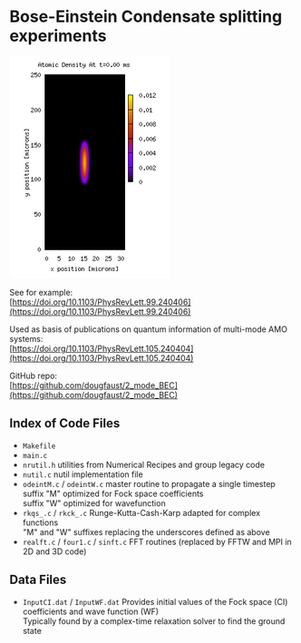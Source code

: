 # Bose-Einstein Condensate splitting experiments    

![](https://github.com/dougfaust/2_mode_BEC/blob/gh-pages/images/Num_Density.gif)

See for example:    
[https://doi.org/10.1103/PhysRevLett.99.240406](https://doi.org/10.1103/PhysRevLett.99.240406)    

Used as basis of publications on quantum information of multi-mode AMO systems:    
[https://doi.org/10.1103/PhysRevLett.105.240404](https://doi.org/10.1103/PhysRevLett.105.240404)    

GitHub repo:   
[https://github.com/dougfaust/2_mode_BEC](https://github.com/dougfaust/2_mode_BEC)    

## Index of Code Files
* ``Makefile``
* ``main.c``
* ``nrutil.h``
    utilities from Numerical Recipes and group legacy code
* ``nutil.c``
    nutil implementation file
* ``odeintM.c`` / ``odeintW.c``
    master routine to propagate a single timestep  
    suffix "M" optimized for Fock space coefficients  
    suffix "W" optimized for wavefunction  
* ``rkqs_.c`` / ``rkck_.c``
    Runge-Kutta-Cash-Karp adapted for complex functions   
    "M" and "W" suffixes replacing the underscores defined as above   
 * ``realft.c`` / ``four1.c`` / ``sinft.c``
    FFT routines (replaced by FFTW and MPI in 2D and 3D code)
  
 ## Data Files
 * ``InputCI.dat`` / ``InputWF.dat``
  Provides initial values of the Fock space (CI) coefficients and wave function (WF)    
  Typically found by a complex-time relaxation solver to find the ground state
 
